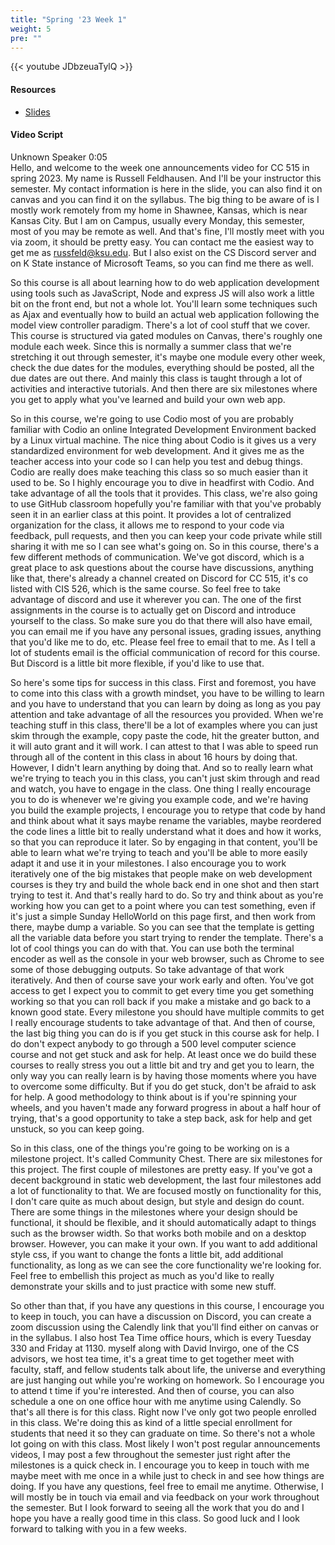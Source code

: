 ```yaml
---
title: "Spring '23 Week 1"
weight: 5
pre: ""
---
```


{{< youtube JDbzeuaTylQ >}}

#### Resources

* <a href="slides" target="_blank">Slides</a>

#### Video Script

Unknown Speaker  0:05  
Hello, and welcome to the week one announcements video for CC 515 in spring 2023. My name is Russell Feldhausen. And I'll be your instructor this semester. My contact information is here in the slide, you can also find it on canvas and you can find it on the syllabus. The big thing to be aware of is I mostly work remotely from my home in Shawnee, Kansas, which is near Kansas City. But I am on Campus, usually every Monday, this semester, most of you may be remote as well. And that's fine, I'll mostly meet with you via zoom, it should be pretty easy. You can contact me the easiest way to get me as russfeld@ksu.edu. But I also exist on the CS Discord server and on K State instance of Microsoft Teams, so you can find me there as well. 

So this course is all about learning how to do web application development using tools such as JavaScript, Node and express JS will also work a little bit on the front end, but not a whole lot. You'll learn some techniques such as Ajax and eventually how to build an actual web application following the model view controller paradigm. There's a lot of cool stuff that we cover. This course is structured via gated modules on Canvas, there's roughly one module each week. Since this is normally a summer class that we're stretching it out through semester, it's maybe one module every other week, check the due dates for the modules, everything should be posted, all the due dates are out there. And mainly this class is taught through a lot of activities and interactive tutorials. And then there are six milestones where you get to apply what you've learned and build your own web app.

So in this course, we're going to use Codio most of you are probably familiar with Codio an online Integrated Development Environment backed by a Linux virtual machine. The nice thing about Codio is it gives us a very standardized environment for web development. And it gives me as the teacher access into your code so I can help you test and debug things. Codio are really does make teaching this class so so much easier than it used to be. So I highly encourage you to dive in headfirst with Codio. And take advantage of all the tools that it provides. This class, we're also going to use GitHub classroom hopefully you're familiar with that you've probably seen it in an earlier class at this point. It provides a lot of centralized organization for the class, it allows me to respond to your code via feedback, pull requests, and then you can keep your code private while still sharing it with me so I can see what's going on. So in this course, there's a few different methods of communication. We've got discord, which is a great place to ask questions about the course have discussions, anything like that, there's already a channel created on Discord for CC 515, it's co listed with CIS 526, which is the same course. So feel free to take advantage of discord and use it wherever you can. The one of the first assignments in the course is to actually get on Discord and introduce yourself to the class. So make sure you do that there will also have email, you can email me if you have any personal issues, grading issues, anything that you'd like me to do, etc. Please feel free to email that to me. As I tell a lot of students email is the official communication of record for this course. But Discord is a little bit more flexible, if you'd like to use that. 

So here's some tips for success in this class. First and foremost, you have to come into this class with a growth mindset, you have to be willing to learn and you have to understand that you can learn by doing as long as you pay attention and take advantage of all the resources you provided. When we're teaching stuff in this class, there'll be a lot of examples where you can just skim through the example, copy paste the code, hit the greater button, and it will auto grant and it will work. I can attest to that I was able to speed run through all of the content in this class in about 16 hours by doing that. However, I didn't learn anything by doing that. And so to really learn what we're trying to teach you in this class, you can't just skim through and read and watch, you have to engage in the class. One thing I really encourage you to do is whenever we're giving you example code, and we're having you build the example projects, I encourage you to retype that code by hand and think about what it says maybe rename the variables, maybe reordered the code lines a little bit to really understand what it does and how it works, so that you can reproduce it later. So by engaging in that content, you'll be able to learn what we're trying to teach and you'll be able to more easily adapt it and use it in your milestones. I also encourage you to work iteratively one of the big mistakes that people make on web development courses is they try and build the whole back end in one shot and then start trying to test it. And that's really hard to do. So try and think about as you're working how you can get to a point where you can test something, even if it's just a simple Sunday HelloWorld on this page first, and then work from there, maybe dump a variable. So you can see that the template is getting all the variable data before you start trying to render the template. There's a lot of cool things you can do with that. You can use both the terminal encoder as well as the console in your web browser, such as Chrome to see some of those debugging outputs. So take advantage of that work iteratively. And then of course save your work early and often. You've got access to get I expect you to commit to get every time you get something working so that you can roll back if you make a mistake and go back to a known good state. Every milestone you should have multiple commits to get I really encourage students to take advantage of that. And then of course, the last big thing you can do is if you get stuck in this course ask for help. I do don't expect anybody to go through a 500 level computer science course and not get stuck and ask for help. At least once we do build these courses to really stress you out a little bit and try and get you to learn, the only way you can really learn is by having those moments where you have to overcome some difficulty. But if you do get stuck, don't be afraid to ask for help. A good methodology to think about is if you're spinning your wheels, and you haven't made any forward progress in about a half hour of trying, that's a good opportunity to take a step back, ask for help and get unstuck, so you can keep going. 

So in this class, one of the things you're going to be working on is a milestone project. It's called Community Chest. There are six milestones for this project. The first couple of milestones are pretty easy. If you've got a decent background in static web development, the last four milestones add a lot of functionality to that. We are focused mostly on functionality for this, I don't care quite as much about design, but style and design do count. There are some things in the milestones where your design should be functional, it should be flexible, and it should automatically adapt to things such as the browser width. So that works both mobile and on a desktop browser. However, you can make it your own. If you want to add additional style css, if you want to change the fonts a little bit, add additional functionality, as long as we can see the core functionality we're looking for. Feel free to embellish this project as much as you'd like to really demonstrate your skills and to just practice with some new stuff. 

So other than that, if you have any questions in this course, I encourage you to keep in touch, you can have a discussion on Discord, you can create a zoom discussion using the Calendly link that you'll find either on canvas or in the syllabus. I also host Tea Time office hours, which is every Tuesday 330 and Friday at 1130. myself along with David Invirgo, one of the CS advisors, we host tea time, it's a great time to get together meet with faculty, staff, and fellow students talk about life, the universe and everything are just hanging out while you're working on homework. So I encourage you to attend t time if you're interested. And then of course, you can also schedule a one on one office hour with me anytime using Calendly. So that's all there is for this class. Right now I've only got two people enrolled in this class. We're doing this as kind of a little special enrollment for students that need it so they can graduate on time. So there's not a whole lot going on with this class. Most likely I won't post regular announcements videos, I may post a few throughout the semester just right after the milestones is a quick check in. I encourage you to keep in touch with me maybe meet with me once in a while just to check in and see how things are doing. If you have any questions, feel free to email me anytime. Otherwise, I will mostly be in touch via email and via feedback on your work throughout the semester. But I look forward to seeing all the work that you do and I hope you have a really good time in this class. So good luck and I look forward to talking with you in a few weeks.